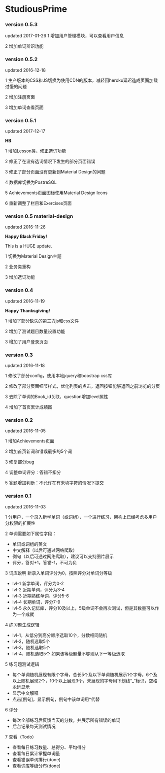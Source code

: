 # StudiousPrime
### version 0.5.3
updated 2017-01-26
1 增加用户管理模块，可以查看用户信息

2 增加单词辨识功能


### version 0.5.2
updated 2016-12-18

1 生产版本的CSS和JS切换为使用CDN的版本，减轻因heroku延迟造成页面加载过慢的问题

2 增加注册页面

3 增加单词查看页面


### version 0.5.1
updated 2017-12-17

**HB**

1 增加Lesson类，修正选词功能

2 修正了在没有选词情况下发生的部分页面错误

3 修正了部分页面没有更新到Material Design的问题

4 数据库切换为PostreSQL

5 Achievements页面图标使用Material Design Icons

6 重新调整了栏目和Exercises页面

### version 0.5 material-design
updated 2016-11-26

**Happy Black Friday!**

This is a HUGE update.

1 切换为Material Design主题

2 业务类重构

3 增加选词功能

### version 0.4
updated 2016-11-19

**Happy Thanksgiving!**

1 增加了部分缺失的第三方js和css文件

2 增加了测试题目数量设置功能

3 增加了用户登录页面

### version 0.3
updated 2016-11-18

1 修改了部分config，使用本地jquery和boostrap css库

2 修改了部分页面细节样式，优化列表的点击，返回按钮能够返回之前浏览的分页

3 去除了单词的Book_id关联，question增加level属性

4 增加了首页累计成绩图

### version 0.2
updated 2016-11-05

1 增加Achievements页面

2 增加首页新词和错误最多的5个词

3 修复部分bug

4 调整单词评分：答错不扣分

5 答题增加判断：不允许在有未填字符的情况下提交

### version 0.1 
updated 2016-11-03

1 分用户，一个录入新学单词（或词组），一个进行练习，架构上已经考虑多用户分权限的扩展性

2 单词需要如下属性字段：

* 单词或词组的英文
* 中文解释（以后可通过网络爬取）
* 例句（以后可通过网络爬取），建议可以支持图片展示
* 评分，答对+1，答错-1，不可为负

3 词库说明
 新录入单词评分为0，按照评分对单词分等级
* lvl-1 新学单词，评分为0-2
* lvl-2 近期单词，评分为3-4
* lvl-3 近期熟练单词，评分5-6
* lvl-4 长期单词，评分7-9
* lvl-5 永久记忆库，评分10及以上，5级单词不会再次测试，但是其数量可以作为一个成就

4 练习题生成逻辑
* lvl-1，从低分到高分顺序选取10个，分数相同随机
* lvl-2，随机选取5个
* lvl-3，随机选取5个
* lvl-4，随机选取5个
如果该等级题量不够则从下一等级选取

5 练习题测试逻辑
* 每个单词随机展现有限个字母，总长5个及以下单词随机展示1个字母，6个及以上随机展现2个，10个以上展现3个，未展现的字母用下划线“_”标识，空格永远显示
* 显示中文解释
* 点击[例句]，显示例句，例句中该单词用*代替

6 评分
* 每次全部练习后反馈当天的分数，并展示所有错误的单词
* 后台记录每天测试情况

7 查看（Todo）
* 查看每日练习数量、总得分、平均得分
* 查看每日累计掌握单词量
* 查看错误单词排行(done)
* 查看词库等级分布(done)
